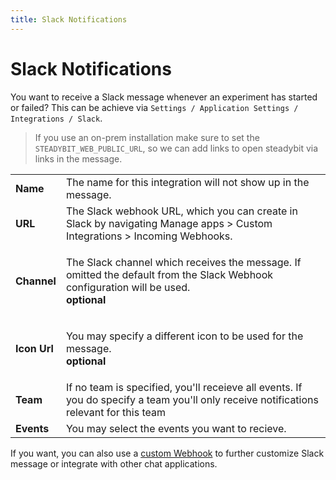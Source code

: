 ```yaml
---
title: Slack Notifications
---
```


# Slack Notifications

You want to receive a Slack message whenever an experiment has started or failed? This can be achieve via `Settings / Application Settings / Integrations / Slack`.

> If you use an on-prem installation make sure to set the `STEADYBIT_WEB_PUBLIC_URL`, so we can add links to open steadybit via links in the message.

|              |                                                                                                                                                             |
| ------------ | ----------------------------------------------------------------------------------------------------------------------------------------------------------- |
| **Name**     | The name for this integration will not show up in the message.                                                                                              |
| **URL**      | The Slack webhook URL, which you can create in Slack by navigating Manage apps > Custom Integrations > Incoming Webhooks.                                   |
| **Channel**  | <p>The Slack channel which receives the message. If omitted the default from the Slack Webhook configuration will be used.<br><strong>optional</strong></p> |
| **Icon Url** | <p>You may specify a different icon to be used for the message.<br><strong>optional</strong></p>                                                            |
| **Team**     | If no team is specified, you'll receieve all events. If you do specify a team you'll only receive notifications relevant for this team                      |
| **Events**   | You may select the events you want to recieve.                                                                                                              |

If you want, you can also use a [custom Webhook](../content/integrate/50-webhooks/) to further customize Slack message or integrate with other chat applications.
